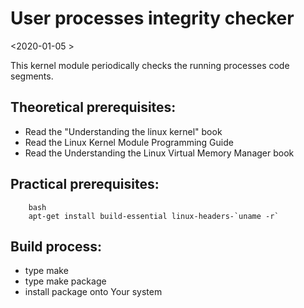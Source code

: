 # User processes integrity checker
<2020-01-05 >

This kernel module periodically checks the running processes code segments.

## Theoretical prerequisites:

- Read the "Understanding the linux kernel" book
- Read the Linux Kernel Module Programming Guide
- Read the  Understanding the Linux Virtual Memory Manager book

## Practical prerequisites:

```
    bash
    apt-get install build-essential linux-headers-`uname -r`
```

## Build process:

- type make
- type make package
- install package onto Your system










